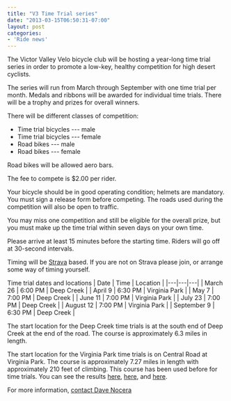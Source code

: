 ```yaml
---
title: "V3 Time Trial series"
date: "2013-03-15T06:50:31-07:00"
layout: post
categories:
- 'Ride news'
---
```


The Victor Valley Velo bicycle club will be hosting a year-long time trial series in order to promote a low-key, healthy competition for high desert cyclists.  
  
The series will run from March through September with one time trial per month. Medals and ribbons will be awarded for individual time trials. There will be a trophy and prizes for overall winners.

There will be different classes of competition:

- Time trial bicycles --- male
- Time trial bicycles --- female
- Road bikes --- male
- Road bikes --- female

Road bikes will be allowed aero bars.

The fee to compete is $2.00 per rider.

Your bicycle should be in good operating condition; helmets are mandatory. You must sign a release form before competing. The roads used during the competition will also be open to traffic.

You may miss one competition and still be eligible for the overall prize, but you must make up the time trial within seven days on your own time.

Please arrive at least 15 minutes before the starting time. Riders will go off at 30-second intervals.

Timing will be [Strava](https://www.strava.com/ "Strava") based. If you are not on Strava please join, or arrange some way of timing yourself.

Time trial dates and locations
| Date | Time | Location |
|---|---|---|
| March 26 | 6:00 PM | Deep Creek |
| April 9 | 6:30 PM | Virginia Park |
| May 7 | 7:00 PM | Deep Creek |
| June 11 | 7:00 PM | Virginia Park |
| July 23 | 7:00 PM | Deep Creek |
| August 12 | 7:00 PM | Virginia Park |
| September 9 | 6:30 PM | Deep Creek |

The start location for the Deep Creek time trials is at the south end of Deep Creek at the end of the road. The course is approximately 6.3 miles in length.

The start location for the Virginia Park time trials is on Central Road at Virginia Park. The course is approximately 7.27 miles in length with approximately 210 feet of climbing. This course has been used before for time trials. You can see the results [here](https://www.hdcycling.org/2011/01/local-time-trial/ "Sunday morning time trial results"), [here](https://www.hdcycling.org/2011/07/july-time-trial-results/ "July time trial results"), and [here](https://www.hdcycling.org/2011/08/august-time-trial-results/ "August time trial results").

For more information, [contact Dave Nocera](mailto:dnocera@vvuhsd.org)
